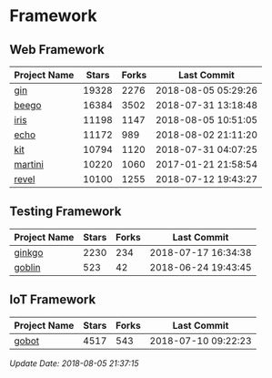 # Framework

## Web Framework

| Project Name | Stars | Forks | Last Commit |
| ------------ | ----- | ----- | ----------- |
| [gin](https://github.com/gin-gonic/gin) | 19328 | 2276 | 2018-08-05 05:29:26 |
| [beego](https://github.com/astaxie/beego) | 16384 | 3502 | 2018-07-31 13:18:48 |
| [iris](https://github.com/kataras/iris) | 11198 | 1147 | 2018-08-05 10:51:05 |
| [echo](https://github.com/labstack/echo) | 11172 | 989 | 2018-08-02 21:11:20 |
| [kit](https://github.com/go-kit/kit) | 10794 | 1120 | 2018-07-31 04:07:25 |
| [martini](https://github.com/go-martini/martini) | 10220 | 1060 | 2017-01-21 21:58:54 |
| [revel](https://github.com/revel/revel) | 10100 | 1255 | 2018-07-12 19:43:27 |

## Testing Framework

| Project Name | Stars | Forks | Last Commit |
| ------------ | ----- | ----- | ----------- |
| [ginkgo](https://github.com/onsi/ginkgo) | 2230 | 234 | 2018-07-17 16:34:38 |
| [goblin](https://github.com/franela/goblin) | 523 | 42 | 2018-06-24 19:43:45 |

## IoT Framework

| Project Name | Stars | Forks | Last Commit |
| ------------ | ----- | ----- | ----------- |
| [gobot](https://github.com/hybridgroup/gobot) | 4517 | 543 | 2018-07-10 09:22:23 |

*Update Date: 2018-08-05 21:37:15*